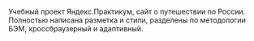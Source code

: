 Учебный проект Яндекс.Практикум, сайт о путешествии по России. 
Полностью написана разметка и стили, разделены по методологии БЭМ, кроссбраузерный и адаптивный.
